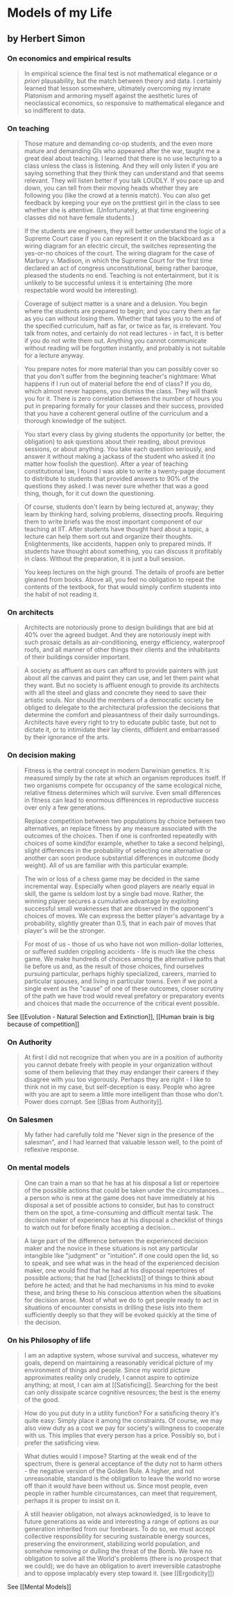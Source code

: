 # Models of my Life

## by Herbert Simon

### On economics and empirical results

> In empirical science the final test is not mathematical elegance or *a priori* plausability, but the match between theory and data. I certainly learned that lesson somewhere, ultimately overcoming my innate Platonism and armoring myself against the aesthetic lures of neoclassical economics, so responsive to mathematical elegance and so indifferent to data.


### On teaching

> Those mature and demanding co-op students, and the even more mature and demanding GIs who appeared after the war, taught me a great deal about teaching. I learned that there is no use lecturing to a class unless the class is listening. And they will only listen if you are saying something that they think they can understand and that seems relevant. They will listen better if you talk LOUDLY. If you pace up and down, you can tell from their moving heads whether they are following you (like the crowd at a tennis match). You can also get feedback by keeping your eye on the prettiest girl in the class to see whether she is attentive. (Unfortunately, at that time engineering classes did not have female students.)

> If the students are engineers, they will better understand the logic of a Supreme Court case if you can represent it on the blackboard as a wiring diagram for an electric circuit, the switches representing the yes-or-no choices of the court. The wiring diagram for the case of Marbury v. Madison, in which the Supreme Court for the first time declared an act of congress unconstitutional, being rather baroque, pleased the students no end. Teaching is not entertainment, but it is unlikely to be successful unless it is entertaining (the more respectable word would be interesting).

> Coverage of subject matter is a snare and a delusion. You begin where the students are prepared to begin; and you carry them as far as you can without losing them. Whether that takes you to the end of the specified curriculum, half as far, or twice as far, is irrelevant. You talk from notes, and certainly do not read lectures - in fact, it is better if you do not write them out. Anything you cannot communicate without reading will be forgotten instantly, and probably is not suitable for a lecture anyway.

> You prepare notes for more material than you can possibly cover so that you don't suffer from the beginning teacher's nightmare: What happens if I run out of material before the end of class? If you do, which almost never happens, you dismiss the class. They will thank you for it. There is zero correlation between the number of hours you put in preparing formally for your classes and their success, provided that you have a coherent general outline of the curriculum and a thorough knowledge of the subject.

> You start every class by giving students the opportunity (or better, the obligation) to ask questions about their reading, about previous sessions, or about anything. You take each question seriously, and answer it without making a jackass of the student who asked it (no matter how foolish the question). After a year of teaching constitutional law, I found I was able to write a twenty-page document to distribute to students that provided answers to 90% of the questions they asked. I was never sure whether that was a good thing, though, for it cut down the questioning.

>Of course, students don't learn by being lectured at, anyway; they learn by thinking hard, solving problems, dissecting proofs. Requiring them to write briefs was the most important component of our teaching at IIT. After students have thought hard about a topic, a lecture can help them sort out and organize their thoughts. Enlightenments, like accidents, happen only to prepared minds. If students have thought about something, you can discuss it profitably in class. Without the preparation, it is just a bull session.

> You keep lectures on the high ground. The details of proofs are better gleaned from books. Above all, you feel no obligation to repeat the contents of the textbook, for that would simply confirm students into the habit of not reading it.

### On architects
> Architects are notoriously prone to design buildings that are bid at 40% over the agreed budget. And they are notoriously inept with such prosaic details as air-conditioning, energy efficiency, waterproof roofs, and all manner of other things their clients and the inhabitants of their buildings consider important. 


> A society as affluent as ours can afford to provide painters with just about all the canvas and paint they can use, and let them paint what they want. But no society is affluent enough to provide its architects with all the steel and glass and concrete they need to save their artistic souls. Nor should the members of a democratic society be obliged to delegate to the architectural profession the decisions that determine the comfort and pleasantness of their daily surroundings. Architects have every right to try to educate public taste, but not to dictate it, or to intimidate their lay clients, diffident and embarrassed by their ignorance of the arts.


### On decision making
> Fitness is the central concept in modern Darwinian genetics. It is measured simply by the rate at which an organism reproduces itself. If two organisms compete for occupancy of the same ecological niche, relative fitness determines which will survive. Even small differences in fitness can lead to enormous differences in reproductive success over only a few generations. 


> Replace competition between two populations by choice between two alternatives, an replace fitness by any measure associated with the outcomes of the choices. Then if one is confronted repeatedly with choices of some kind(for example, whether to take a second helping), slight differences in the probability of selecting one alternative or another can soon produce substantial differences in outcome (body weight). All of us are familiar with this particular example.

> The win or loss of a chess game may be decided in the same incremental way. Especially when good players are nearly equal in skill, the game is seldom lost by a single bad move.  Rather,  the winning player secures a cumulative advantage by exploiting successful small weaknesses that are observed  in the opponent's choices of moves. We can express the better player's advantage by a probability, slightly greater than 0.5, that in each pair of moves that player's will be the stronger.

> For most of us - those of us who have not won million-dollar lotteries, or suffered sudden crippling accidents - life is much like the chess game. We make hundreds of choices among the alternative paths that lie before us and, as the result of those choices, find ourselves pursuing particular, perhaps highly specialized, careers, married to particular spouses, and living in particular towns. Even if we point a single event as the "cause" of one of these outcomes, closer scrutiny of the path we have trod would reveal prefatory or preparatory events and choices that made the occurrence of the critical event possible.

See [[Evolution - Natural Selection and Extinction]], [[Human brain is big because of competition]]


### On Authority

> At first I did not recognize that when you are in a position of authority you cannot debate freely with people in your organization without some of them believing that they may endanger their careers if they disagree with you too vigorously. Perhaps they are right - I like to think not in my case, but self-deception is easy. People who agree with you are apt to seem a little more intelligent than those who don't. Power does corrupt. See [[Bias from Authority]].

### On Salesmen

> My father had carefully told me "Never sign in the presence of the salesman", and I had learned that valuable lesson well, to the point of reflexive response.

### On mental models

> One can train a man so that he has at his disposal a list or repertoire of the possible actions that could be taken under the circumstances... a person who is new at the game does not have immediately at his disposal a set of possible actions to consider, but has to construct them on the spot, a time-consuming and difficult mental task. The decision maker of experience has at his disposal a checklist of things to watch out for before finally accepting a decision...

> A large part of the difference between the experienced decision maker and the novice in these situations is not any particular intangible like "judgment" or "intuition". If one could open the lid, so to speak, and see what was in the head of the experienced decision maker, one would find that he had at his disposal repertoires of possible actions; that he had [[checklists]] of things to think about before he acted; and that he had mechanisms in his mind to evoke these, and bring these to his conscious attention when the situations for decision arose. Most of what we do to get people ready to act in situations of encounter consists in drilling these lists into them sufficiently deeply so that they will be evoked quickly at the time of the decision.


### On his Philosophy of life
> I am an adaptive system, whose survival and success, whatever my goals, depend on maintaining a reasonably veridical picture of my environment of things and people. Since my world picture approximates reality only crudely, I cannot aspire to optimize anything; at most, I can aim at [[Satisficing]]. Searching for the best can only dissipate scarce cognitive resources; the best is the enemy of the good.

> How do you put duty in a utility function? For a satisficing theory it's quite easy: Simply place it among the constraints. Of course, we may also view duty as a cost we pay for society's willingness to cooperate with us. This implies that every person has a price. Possibly so, but i prefer the satisficing view.

> What duties would I impose? Starting at the weak end of the spectrum, there is general acceptance of the duty not to harm others - the negative version of the Golden Rule. A higher, and not unreasonable, standard is the obligation to leave the world no worse off than it would have been without us. Since most people, even people in rather humble circumstances, can meet that requirement, perhaps it is proper to insist on it.

> A still heavier obligation, not always acknowledged, is to leave to future generations as wide and interesting  a range of options as our generation inherited from our forebears. To do so, we must accept collective responsibility for securing sustainable energy sources, preserving the environment, stabilizing world population, and somehow removing or dulling the threat of the Bomb. We have no obligation to solve all the World's problems (there is no prospect that we could); we do have an obligation to avert irreversible catastrophe and to oppose implacably every step toward  it. (see [[Ergodicity]])


See [[Mental Models]]



